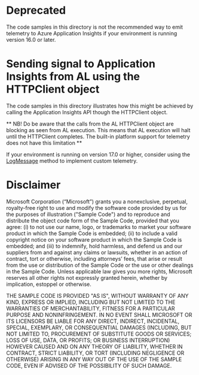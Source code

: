 # Deprecated
The code samples in this directory is not the recommended way to emit telemetry to Azure Application Insights if your environment is running version 16.0 or later.

# Sending signal to Application Insights from AL using the HTTPClient object
The code samples in this directory illustrates how this might be achieved by calling the Application Insights API though the HTTPClient object. 

** NB! Do be aware that the calls from the AL HTTPClient object are blocking as seen from AL execution. This means that AL execution will halt until the HTTPClient completes. The built-in platform support for telemetry does not have this limitation **

If your environment is running on version 17.0 or higher, consider using the [LogMessage](https://learn.microsoft.com/en-us/dynamics365/business-central/dev-itpro/developer/devenv-instrument-application-for-telemetry-app-insights) method to implement custom telemetry.


# Disclaimer
Microsoft Corporation (“Microsoft”) grants you a nonexclusive, perpetual, royalty-free right to use and modify the software code provided by us for the purposes of illustration  ("Sample Code") and to reproduce and distribute the object code form of the Sample Code, provided that you agree: (i) to not use our name, logo, or trademarks to market your software product in which the Sample Code is embedded; (ii) to include a valid copyright notice on your software product in which the Sample Code is embedded; and (iii) to indemnify, hold harmless, and defend us and our suppliers from and against any claims or lawsuits, whether in an action of contract, tort or otherwise, including attorneys’ fees, that arise or result from the use or distribution of the Sample Code or the use or other dealings in the Sample Code. Unless applicable law gives you more rights, Microsoft reserves all other rights not expressly granted herein, whether by implication, estoppel or otherwise. 

THE SAMPLE CODE IS PROVIDED "AS IS", WITHOUT WARRANTY OF ANY KIND, EXPRESS OR IMPLIED, INCLUDING BUT NOT LIMITED TO THE WARRANTIES OF MERCHANTABILITY, FITNESS FOR A PARTICULAR PURPOSE AND NONINFRINGEMENT. IN NO EVENT SHALL MICROSOFT OR ITS LICENSORS BE LIABLE FOR ANY DIRECT, INDIRECT, INCIDENTAL, SPECIAL, EXEMPLARY, OR CONSEQUENTIAL DAMAGES (INCLUDING, BUT NOT LIMITED TO, PROCUREMENT OF SUBSTITUTE GOODS OR SERVICES; LOSS OF USE, DATA, OR PROFITS; OR BUSINESS INTERRUPTION) HOWEVER CAUSED AND ON ANY THEORY OF LIABILITY, WHETHER IN CONTRACT, STRICT LIABILITY, OR TORT (INCLUDING NEGLIGENCE OR OTHERWISE) ARISING IN ANY WAY OUT OF THE USE OF THE SAMPLE CODE, EVEN IF ADVISED OF THE POSSIBILITY OF SUCH DAMAGE.
